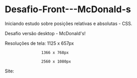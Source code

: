 # Desafio-Front---McDonald-s
Iniciando estudo sobre posições relativas e absolutas - CSS.

Desafio versão desktop - McDonald's!

Resoluções de tela: 1125 x 657px
                    
                    1366 x 768px
                    
                    2560 x 1080px
                    
Site: 
                    
